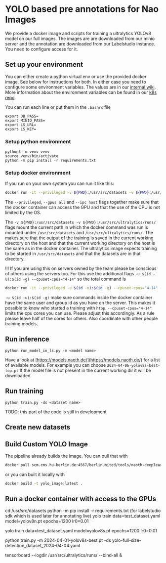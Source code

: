 # YOLO based pre annotations for Nao Images
We provide a docker image and scripts for training a ultralytics YOLOv8 model on our full images. The images are are downloaded from our minio server and the annotation are downloaded from our Labelstudio instance. You need to configure access for it.

## Set up your environment
You can either create a python virtual env or use the provided docker image. See below for instructions for both. In either case you need to configure some environment variables. The values are in our [internal wiki](https://scm.cms.hu-berlin.de/berlinunited/orga/-/wikis/team/Accounts). More information about the environment variables can be found in our [k8s repo](https://scm.cms.hu-berlin.de/berlinunited/projects/k8s-cluster).

You can run each line or put them in the `.bashrc` file
```
export DB_PASS=
export MINIO_PASS=
export LS_URL=
export LS_KEY=
```

### Setup python environment
```
python3 -m venv venv
source venv/bin/activate
python -m pip install -r requirements.txt
```

### Setup docker environment
If you run on your own system you can run it like this:
```bash
docker run -it --privileged -v ${PWD}:/usr/src/datasets -v ${PWD}:/usr/src/ultralytics/runs/ --gpus all --ipc host scm.cms.hu-berlin.de:4567/berlinunited/tools/naoth-deeplearning/yolo_image:latest /bin/bash
```
The `--privileged`, `--gpus all` and `--ipc host` flags together make sure that the docker container can access the GPU and that the use of the CPU is not limited by the OS.

The `-v ${PWD}:/usr/src/datasets -v ${PWD}:/usr/src/ultralytics/runs/` flags mount the current path in which the docker command was run is mounted under `/usr/src/datasets` and `/usr/src/ultralytics/runs/`. The makes sure that the output of the training is saved in the current working directory on the host and that the current working directory on the host is the same as in the docker container. The ultralytics image expects training to be started in `/usr/src/datasets` and that the datasets are in that directory.

!!! If you are using this on servers owned by the team please be conscious of others using the servers too. For this use the additional flags `-u $(id -u):$(id -g) --cpuset-cpus="4-14"` so the total command is 
```bash
docker run -it --privileged -u $(id -u):$(id -g) --cpuset-cpus="4-14" -v ${PWD}:/usr/src/datasets -v ${PWD}:/usr/src/ultralytics/runs/ --gpus all --ipc host scm.cms.hu-berlin.de:4567/berlinunited/tools/naoth-deeplearning/yolo_image:latest /bin/bash
```
`-u $(id -u):$(id -g)` make sure commands inside the docker container have the same user and group id as you have on the server. This makes it possible to know who started a training with `htop`. `--cpuset-cpus="4-14"` limits the cpu cores you can use. Please adjust this accordingly. As a rule please leave half of the cores for others. Also coordinate with other people training models.

## Run inference
```
python run_model_in_ls.py -m <model name>
```
Have a look at [https://models.naoth.de/](https://models.naoth.de/) for a list of available models. For example you can choose `2024-04-06-yolov8s-best-top.pt`
If the model file is not present in the current working dir it will be downloaded.

## Run training
```
python train.py -ds <dataset name>
```
TODO: this part of the code is still in development

## Create new datasets


## Build Custom YOLO Image
The pipeline already builds the image. You can pull that with
```bash
docker pull scm.cms.hu-berlin.de:4567/berlinunited/tools/naoth-deeplearning/yolo_image:latest
```
or you can built it locally with
```bash
docker build -t yolo_image:latest .
```

## Run a docker container with access to the GPUs


cd /usr/src/datasets
python -m pip install -r requirements.txt (for labelstudio sdk which is used later for annotating live)
yolo train data=test_dataset.yaml model=yolov8n.pt epochs=1200 lr0=0.01

yolo train data=test_dataset.yaml model=yolov8s.pt epochs=1200 lr0=0.01

python train.py -m 2024-04-01-yolov8s-best.pt -ds yolo-full-size-detection_dataset_2024-04-04.yaml

tensorboard --logdir /usr/src/ultralytics/runs/ --bind-all &

